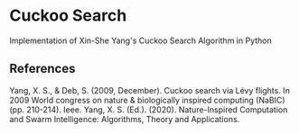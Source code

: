# Cuckoo Search
Implementation of Xin-She Yang's Cuckoo Search Algorithm in Python

## References
Yang, X. S., & Deb, S. (2009, December). Cuckoo search via Lévy flights. In 2009 World congress on nature & biologically inspired computing (NaBIC) (pp. 210-214). Ieee.
Yang, X. S. (Ed.). (2020). Nature-Inspired Computation and Swarm Intelligence: Algorithms, Theory and Applications.
